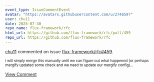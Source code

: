 ```yaml
---
event_type: IssueCommentEvent
avatar: "https://avatars.githubusercontent.com/u/274859?"
user: chu11
date: 2025-07-30
repo_name: flux-framework/rfc
html_url: https://github.com/flux-framework/rfc/pull/459
repo_url: https://github.com/flux-framework/rfc
---
```


<a href='https://github.com/chu11' target='_blank'>chu11</a> commented on issue <a href='https://github.com/flux-framework/rfc/pull/459' target='_blank'>flux-framework/rfc#459</a>.

<small>i will simply merge this manually until we can figure out what happened (or perhaps mergify updated some check and we need to update our mergify config)...</small>

<a href='https://github.com/flux-framework/rfc/pull/459' target='_blank'>View Comment</a>